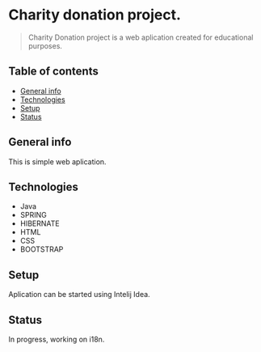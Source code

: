 

# Charity donation project.
>Charity Donation project is a web aplication created for educational purposes. 

## Table of contents
* [General info](#general-info)
* [Technologies](#technologies)
* [Setup](#setup)
* [Status](#status)

## General info

This is simple web aplication. 

## Technologies

* Java
* SPRING
* HIBERNATE
* HTML
* CSS
* BOOTSTRAP

## Setup
Aplication can be started using Intelij Idea.

## Status
In progress, working on i18n.


